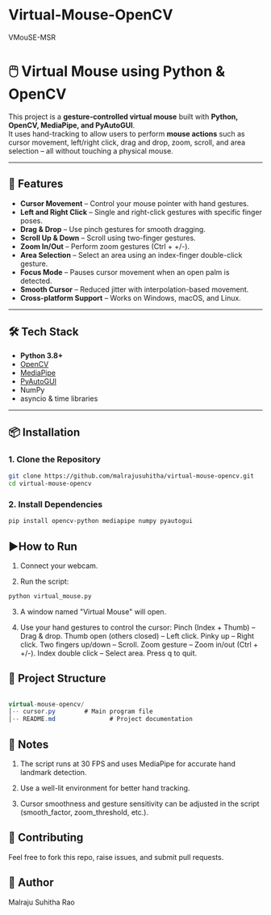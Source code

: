 # Virtual-Mouse-OpenCV
VMouSE-MSR
# 🖱️ Virtual Mouse using Python & OpenCV

This project is a **gesture-controlled virtual mouse** built with **Python, OpenCV, MediaPipe, and PyAutoGUI**.  
It uses hand-tracking to allow users to perform **mouse actions** such as cursor movement, left/right click, drag and drop, zoom, scroll, and area selection – all without touching a physical mouse.

---

## 🚀 Features
- **Cursor Movement** – Control your mouse pointer with hand gestures.
- **Left and Right Click** – Single and right-click gestures with specific finger poses.
- **Drag & Drop** – Use pinch gestures for smooth dragging.
- **Scroll Up & Down** – Scroll using two-finger gestures.
- **Zoom In/Out** – Perform zoom gestures (Ctrl + +/-).
- **Area Selection** – Select an area using an index-finger double-click gesture.
- **Focus Mode** – Pauses cursor movement when an open palm is detected.
- **Smooth Cursor** – Reduced jitter with interpolation-based movement.
- **Cross-platform Support** – Works on Windows, macOS, and Linux.

---

## 🛠️ Tech Stack
- **Python 3.8+**
- [OpenCV](https://opencv.org/)
- [MediaPipe](https://developers.google.com/mediapipe)
- [PyAutoGUI](https://pyautogui.readthedocs.io/en/latest/)
- NumPy
- asyncio & time libraries

---

## 📦 Installation

### **1. Clone the Repository**
```bash
git clone https://github.com/malrajusuhitha/virtual-mouse-opencv.git
cd virtual-mouse-opencv
```
### **2. Install Dependencies**
```bash
pip install opencv-python mediapipe numpy pyautogui
```
## ▶️How to Run
1. Connect your webcam.

2. Run the script:
```bash
python virtual_mouse.py
```
3. A window named "Virtual Mouse" will open.

4. Use your hand gestures to control the cursor:
Pinch (Index + Thumb) – Drag & drop.
Thumb open (others closed) – Left click.
Pinky up – Right click.
Two fingers up/down – Scroll.
Zoom gesture – Zoom in/out (Ctrl + +/-).
Index double click – Select area.
Press q to quit.

## 📂 Project Structure
```csharp

virtual-mouse-opencv/
│-- cursor.py        # Main program file
│-- README.md               # Project documentation
```

## 📌 Notes
1. The script runs at 30 FPS and uses MediaPipe for accurate hand landmark detection.

2. Use a well-lit environment for better hand tracking.

3. Cursor smoothness and gesture sensitivity can be adjusted in the script (smooth_factor, zoom_threshold, etc.).

## 🙌 Contributing
Feel free to fork this repo, raise issues, and submit pull requests.

## 👤 Author
Malraju Suhitha Rao
